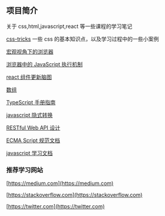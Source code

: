 ## 项目简介

关于 css,html,javascript,react 等一些课程的学习笔记

[css-tricks](https://css-tricks.com/)
一些 css 的基本知识点，以及学习过程中的一些小案例

[宏观视角下的浏览器](https://naotu.baidu.com/file/0bc5ef67aa7fcc7504275a308fdf8854)

[浏览器中的 JavaScript 执行机制](https://naotu.baidu.com/file/1aba3323f3753eb8909c43339d037d3d)

[react 组件更新脑图](https://naotu.baidu.com/file/852133c6a8787c66b58809e4528f92eb)

[数组](https://naotu.baidu.com/file/96acc86fd12d29f514004b5f6968c2de)

[TypeScript 手册指南](https://www.tslang.cn/docs/handbook/basic-types.html)

[javascript 隐式转换](https://jsisweird.com/)

[RESTful Web API 设计](https://docs.microsoft.com/en-us/azure/architecture/best-practices/api-design#conform-to-http-semantics)

[ECMA Script 规范文档](https://262.ecma-international.org/)

[javascript 学习文档](https://sinaad.github.io/)

### 推荐学习网站

[https://medium.com](https://medium.com)

[https://stackoverflow.com](https://stackoverflow.com)

[https://twitter.com](https://twitter.com)
